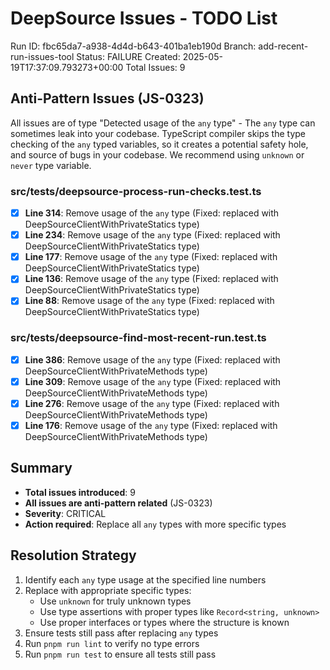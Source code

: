 # DeepSource Issues - TODO List

Run ID: fbc65da7-a938-4d4d-b643-401ba1eb190d
Branch: add-recent-run-issues-tool
Status: FAILURE
Created: 2025-05-19T17:37:09.793273+00:00
Total Issues: 9

## Anti-Pattern Issues (JS-0323)

All issues are of type "Detected usage of the `any` type" - The `any` type can sometimes leak into your codebase. TypeScript compiler skips the type checking of the `any` typed variables, so it creates a potential safety hole, and source of bugs in your codebase. We recommend using `unknown` or `never` type variable.

### src/__tests__/deepsource-process-run-checks.test.ts
- [x] **Line 314**: Remove usage of the `any` type (Fixed: replaced with DeepSourceClientWithPrivateStatics type)
- [x] **Line 234**: Remove usage of the `any` type (Fixed: replaced with DeepSourceClientWithPrivateStatics type)
- [x] **Line 177**: Remove usage of the `any` type (Fixed: replaced with DeepSourceClientWithPrivateStatics type)
- [x] **Line 136**: Remove usage of the `any` type (Fixed: replaced with DeepSourceClientWithPrivateStatics type)
- [x] **Line 88**: Remove usage of the `any` type (Fixed: replaced with DeepSourceClientWithPrivateStatics type)

### src/__tests__/deepsource-find-most-recent-run.test.ts
- [x] **Line 386**: Remove usage of the `any` type (Fixed: replaced with DeepSourceClientWithPrivateMethods type)
- [x] **Line 309**: Remove usage of the `any` type (Fixed: replaced with DeepSourceClientWithPrivateMethods type)
- [x] **Line 276**: Remove usage of the `any` type (Fixed: replaced with DeepSourceClientWithPrivateMethods type)
- [x] **Line 176**: Remove usage of the `any` type (Fixed: replaced with DeepSourceClientWithPrivateMethods type)

## Summary
- **Total issues introduced**: 9
- **All issues are anti-pattern related** (JS-0323)
- **Severity**: CRITICAL
- **Action required**: Replace all `any` types with more specific types

## Resolution Strategy
1. Identify each `any` type usage at the specified line numbers
2. Replace with appropriate specific types:
   - Use `unknown` for truly unknown types
   - Use type assertions with proper types like `Record<string, unknown>`
   - Use proper interfaces or types where the structure is known
3. Ensure tests still pass after replacing `any` types
4. Run `pnpm run lint` to verify no type errors
5. Run `pnpm run test` to ensure all tests still pass